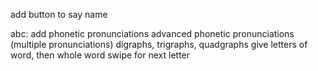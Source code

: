 add button to say name

abc:
add phonetic pronunciations
advanced phonetic pronunciations (multiple pronunciations)
digraphs, trigraphs, quadgraphs
give letters of word, then whole word
swipe for next letter
